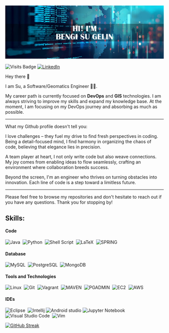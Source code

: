 ![header](https://github.com/bengisugelin/bengisugelin/blob/main/assests/header.png)

![Visits Badge](https://komarev.com/ghpvc/?username=bengisugelin&label=Visitors&color=0e75b6&style=flat)
[![LinkedIn](https://img.shields.io/badge/LinkedIn-%230077B5.svg?logo=linkedin&logoColor=white)](https://linkedin.com/in/bengisu-gelin/) 


Hey there 👋

I am Su, a Software/Geomatics Engineer 👩‍💻. 

My career path is currently focused on **DevOps** and  **GIS** technologies. I am always striving to improve my skills and expand my knowledge base. At the moment, I am focusing on my DevOps journey and absorbing as much as possible.

--------------------------------

What my Github profile doesn't tell you:

I love challenges – they fuel my drive to find fresh perspectives in coding. Being a detail-focused mind, I find harmony in organizing the chaos of code, believing that elegance lies in precision.

A team player at heart, I not only write code but also weave connections. My joy comes from enabling ideas to flow seamlessly, crafting an environment where collaboration breeds success.

Beyond the screen, I'm an engineer who thrives on turning obstacles into innovation. Each line of code is a step toward a limitless future.

---------------------------------
Please feel free to browse my repositories and don't hesitate to reach out if you have any questions. Thank you for stopping by!

## Skills:

#### Code

![Java](https://img.shields.io/badge/code-java-grey?style=for-the-badge&logo=java&logoColor=white&labelColor=1B5990&color=EFF1F3)&nbsp;
![Python](https://img.shields.io/badge/code-python-grey?style=for-the-badge&logo=python&logoColor=white&labelColor=1B5990&color=EFF1F3)&nbsp;
![Shell Script](https://img.shields.io/badge/code-shell%20scripting-grey?style=for-the-badge&logoColor=white&labelColor=1B5990&color=EFF1F3)&nbsp;
![LaTeX](https://img.shields.io/badge/code-latex-grey?style=for-the-badge&logo=latex&logoColor=white&labelColor=1B5990&color=EFF1F3)&nbsp;
![SPRING](https://img.shields.io/badge/code-springboot-grey?style=for-the-badge&logo=spring&logoColor=white&labelColor=1B5990&color=EFF1F3)&nbsp;


#### Database
![MySQL](https://img.shields.io/badge/DB-MySQL-grey?style=for-the-badge&logo=MySQL&logoColor=white&labelColor=1B5990&color=EFF1F3)&nbsp;
![PostgreSQL](https://img.shields.io/badge/DB-PostgreSQL-grey?style=for-the-badge&logo=PostgreSQL&logoColor=white&labelColor=1B5990&color=EFF1F3)&nbsp;
![MongoDB](https://img.shields.io/badge/DB-MongoDB-grey?style=for-the-badge&logo=MongoDB&logoColor=white&labelColor=1B5990&color=EFF1F3)&nbsp;







#### Tools and Technologies

![Linux](https://img.shields.io/badge/tool-linux-grey?style=for-the-badge&logo=linux&logoColor=white&labelColor=1B5990&color=EFF1F3)&nbsp;
![Git](https://img.shields.io/badge/tool-git-grey?style=for-the-badge&logo=git&logoColor=white&labelColor=1B5990&color=EFF1F3)&nbsp;
![Vagrant](https://img.shields.io/badge/tool-vagrant-grey?style=for-the-badge&logo=vagrant&logoColor=white&labelColor=1B5990&color=EFF1F3)&nbsp;
![MAVEN](https://img.shields.io/badge/tool-maven-grey?style=for-the-badge&logo=maven&logoColor=white&labelColor=1B5990&color=EFF1F3)&nbsp;
![PGADMIN](https://img.shields.io/badge/tool-pgadmin-grey?style=for-the-badge&logo=postgresql&logoColor=white&labelColor=1B5990&color=EFF1F3)&nbsp;
![EC2](https://img.shields.io/badge/Tool-EC2-grey?style=for-the-badge&logoColor=white&labelColor=1B5990&color=EFF1F3)&nbsp;
![AWS](https://img.shields.io/badge/tool-aws-grey?style=for-the-badge&logo=aws&logoColor=white&labelColor=1B5990&color=EFF1F3)&nbsp;






<!-- ![Git]() -->



<!-- ![AWS](https://img.shields.io/badge/Amazon_AWS-232F3E?style=flat&logo=amazon-aws&logoColor=white)&nbsp;
 ![Google Cloud](https://img.shields.io/badge/Google_Cloud-4285F4?style=flat&logo=google-cloud&logoColor=white)&nbsp; -->

#### IDEs

![Eclipse](https://img.shields.io/badge/IDE-eclipse-grey?style=for-the-badge&logo=eclipse&logoColor=white&labelColor=1B5990&color=EFF1F3)&nbsp;
![Intellij](https://img.shields.io/badge/IDE-intellij-grey?style=for-the-badge&logo=intellij&logoColor=white&labelColor=1B5990&color=EFF1F3)
![Android studio](https://img.shields.io/badge/IDE-Android%20studio-grey?style=for-the-badge&logo=android&logoColor=white&labelColor=1B5990&color=EFF1F3)
![Jupyter Notebook](https://img.shields.io/badge/IDE-jupyter-grey?style=for-the-badge&logo=jupyter&logoColor=white&labelColor=1B5990&color=EFF1F3)&nbsp;
![Visual Studio Code](https://img.shields.io/badge/IDE-Visual%20Studio-grey?style=for-the-badge&logo=Visual%20Studio&logoColor=white&labelColor=1B5990&color=EFF1F3)&nbsp;
![Vim](https://img.shields.io/badge/IDE-vim-grey?style=for-the-badge&logo=vim&logoColor=white&labelColor=1B5990&color=EFF1F3)&nbsp;








<!-- ## 🌐 Socials: -->
[![GitHub Streak](https://github-readme-streak-stats.herokuapp.com?user=bengisugelin&hide_border=true&border_radius=50&card_width=800&currStreakNum=57EBF0&ring=9E667B&fire=E7C695&sideNums=57EBF0&currStreakLabel=FFFFFF&dates=FFFFFF&excludeDaysLabel=FFFFFF&stroke=9E909C&sideLabels=FFFFFF&background=65%2C032B4E%2C57EBF0)](https://git.io/streak-stats)
<!--

# 💻 Tech Stack:
![Java](https://img.shields.io/badge/java-%23ED8B00.svg?style=for-the-badge&logo=java&logoColor=white) ![Spring](https://img.shields.io/badge/spring-%236DB33F.svg?style=for-the-badge&logo=spring&logoColor=white) ![ANDROID](https://img.shields.io/badge/android-%2320232a.svg?style=for-the-badge&logo=android&logoColor=%a4c639) ![Apache Maven](https://img.shields.io/badge/Apache%20Maven-C71A36?style=for-the-badge&logo=Apache%20Maven&logoColor=white) ![MySQL](https://img.shields.io/badge/mysql-%2300f.svg?style=for-the-badge&logo=mysql&logoColor=white) ![MongoDB](https://img.shields.io/badge/MongoDB-%234ea94b.svg?style=for-the-badge&logo=mongodb&logoColor=white) ![SQLite](https://img.shields.io/badge/sqlite-%2307405e.svg?style=for-the-badge&logo=sqlite&logoColor=white) ![MicrosoftSQLServer](https://img.shields.io/badge/Microsoft%20SQL%20Sever-CC2927?style=for-the-badge&logo=microsoft%20sql%20server&logoColor=white)



## 📊 GitHub Stats:
  ![](https://github-readme-stats.vercel.app/api?username=bengisugelin&theme=onedark&hide_border=false&include_all_commits=true&count_private=true)<br/>    



 ![](https://github-readme-stats.vercel.app/api/top-langs/?username=bengisugelin&theme=onedark&hide_border=false&include_all_commits=true&count_private=true&layout=compact) 

### 🔝 Top Contributed Repo
![](https://github-contributor-stats.vercel.app/api?username=bengisugelin&limit=5&theme=onedark&combine_all_yearly_contributions=true) 

---
 -->


<!--
### Hi there 👋
**bengisugelin/bengisugelin** is a ✨ _special_ ✨ repository because its `README.md` (this file) appears on your GitHub profile.

Here are some ideas to get you started:

- 🔭 I’m currently working on ...
- 🌱 I’m currently learning ...
- 👯 I’m looking to collaborate on ...
- 🤔 I’m looking for help with ...
- 💬 Ask me about ...
- 📫 How to reach me: ...
- 😄 Pronouns: ...
- ⚡ Fun fact: ...
-->
